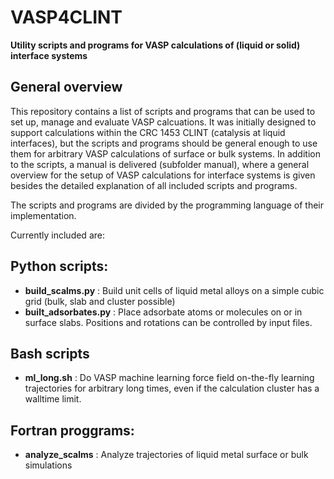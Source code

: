 # VASP4CLINT
**Utility scripts and programs for VASP calculations of (liquid or solid) interface systems**

## General overview

This repository contains a list of scripts and programs that can be used to set up, manage and evaluate VASP
calcuations. It was initially designed to support calculations within the CRC 1453 CLINT (catalysis at liquid
interfaces), but the scripts and programs should be general enough to use them for arbitrary VASP calculations
of surface or bulk systems.
In addition to the scripts, a manual is delivered (subfolder manual), where a general overview for the setup
of VASP calculations for interface systems is given besides the detailed explanation of all included scripts and programs.

The scripts and programs are divided by the programming language of their implementation.

Currently included are:

## Python scripts:

 - **build_scalms.py** :  Build unit cells of liquid metal alloys on a simple cubic grid (bulk, slab and cluster possible)
 - **built_adsorbates.py** : Place adsorbate atoms or molecules on or in surface slabs. Positions and rotations can be controlled by input files.

## Bash scripts

 - **ml_long.sh** : Do VASP machine learning force field on-the-fly learning trajectories for arbitrary long times, even if the calculation cluster has a walltime limit.

## Fortran proggrams:

 - **analyze_scalms** : Analyze trajectories of liquid metal surface or bulk simulations

